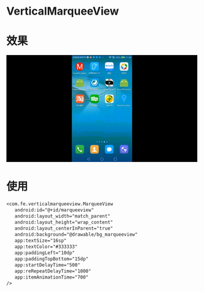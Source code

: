 # VerticalMarqueeView
# 效果
 ![image](https://github.com/chenpengfei88/VerticalMarqueeView/blob/master/app/src/main/res/drawable/paomadeng.gif)
 
# 使用
```
<com.fe.verticalmarqueeview.MarqueeView
   android:id="@+id/marqueeview"
   android:layout_width="match_parent"
   android:layout_height="wrap_content"
   android:layout_centerInParent="true"
   android:background="@drawable/bg_marqueeview"
   app:textSize="16sp"
   app:textColor="#333333"
   app:paddingLeft="10dp"
   app:paddingTopBottom="15dp"
   app:startDelayTime="500"
   app:reRepeatDelayTime="1000"
   app:itemAnimationTime="700"
/>
```
